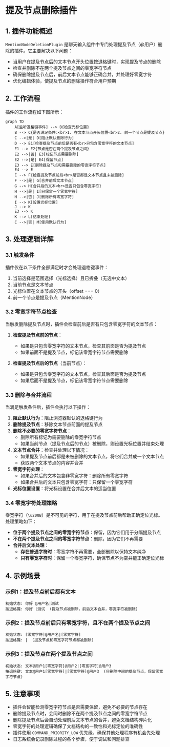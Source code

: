 # 提及节点删除插件

## 1. 插件功能概述

`MentionNodeDeletionPlugin` 是聊天输入组件中专门处理提及节点（@用户）删除的插件。它主要解决以下问题：

- 当用户在提及节点后的文本节点开头位置按退格键时，实现提及节点的删除
- 检查并删除不在两个提及节点之间的零宽字符节点
- 确保删除提及节点后，前后文本节点能够正确合并，并处理好零宽字符
- 优化编辑体验，使提及节点的删除操作符合用户预期

## 2. 工作流程

插件的工作流程如下图所示：

```mermaid
graph TD
    A[监听退格键事件] --> B{检查光标位置}
    B --> C{是否满足条件:<br>1. 在文本节点开头位置<br>2. 前一个节点是提及节点}
    C -->|是| D[阻止默认删除行为]
    D --> E1[检查提及节点前后是否有<br>只包含零宽字符的文本节点]
    E1 --> E2{节点是否在两个提及节点之间}
    E2 -->|否| E3[标记节点需要删除]
    E2 -->|是| E4[保留节点]
    E3 --> E[删除提及节点和需要删除的零宽字符节点]
    E4 --> E
    E --> F{检查提及节点前后<br>是否都是文本节点且未被删除}
    F -->|是| G[合并前后文本节点]
    G --> H{合并后的文本<br>是否只包含零宽字符}
    H -->|是| I[只保留一个零宽字符]
    H -->|否| J[删除所有零宽字符]
    I --> K[设置光标位置]
    J --> K
    E3 --> K
    K --> L[结束处理]
    C -->|否| M[使用默认行为]
```

## 3. 处理逻辑详解

### 3.1 触发条件

插件仅在以下条件全部满足时才会处理退格键事件：

1. 当前选择是范围选择（光标选择）且已折叠（无选中文本）
2. 当前节点是文本节点
3. 光标位置在文本节点的开头（offset === 0）
4. 前一个节点是提及节点（MentionNode）

### 3.2 零宽字符节点检查

当触发删除提及节点时，插件会检查前后是否有只包含零宽字符的文本节点：

1. **检查提及节点前的节点**：
   - 如果是只包含零宽字符的文本节点，检查其前面是否为提及节点
   - 如果前面不是提及节点，标记该零宽字符节点需要删除

2. **检查提及节点后的节点**（当前节点）：
   - 如果是只包含零宽字符的文本节点，检查其后面是否为提及节点
   - 如果后面不是提及节点，标记该零宽字符节点需要删除

### 3.3 删除与合并流程

当满足触发条件后，插件会执行以下操作：

1. **阻止默认行为**：阻止浏览器默认的退格键行为
2. **删除提及节点**：移除文本节点前面的提及节点
3. **删除不必要的零宽字符节点**：
   - 删除所有标记为需要删除的零宽字符节点
   - 如果当前节点（提及节点后的节点）被删除，则设置光标位置并结束处理
4. **文本节点合并**：检查并处理以下情况：
   - 如果提及节点前后都是未被删除的文本节点，将它们合并成一个文本节点
   - 获取两个文本节点的内容并合并
5. **零宽字符处理**：
   - 如果合并后的文本包含非零宽字符：删除所有零宽字符
   - 如果合并后的文本只包含零宽字符：只保留一个零宽字符
6. **光标位置设置**：将光标设置在合并后文本的适当位置

### 3.4 零宽字符处理策略

零宽字符（`\u200B`）是不可见的字符，用于在提及节点前后帮助正确定位光标。处理策略如下：

- **位于两个提及节点之间的零宽字符节点**：保留，因为它们用于分隔提及节点
- **不在两个提及节点之间的零宽字符节点**：删除，因为它们不再需要
- **合并后文本处理**：
  - **存在普通字符时**：零宽字符不再需要，全部删除以保持文本纯净
  - **只有零宽字符时**：保留一个零宽字符，确保节点不为空并能正确定位光标

## 4. 示例场景

### 示例1：提及节点前后都有文本

```
初始状态: 你好 @用户名|测试
按退格键: 你好 |测试  (提及节点被删除，前后文本合并，零宽字符被删除)
```

### 示例2：提及节点前后只有零宽字符，且不在两个提及节点之间

```
初始状态: [零宽字符]@用户名|[零宽字符]
按退格键: |  (提及节点和零宽字符节点都被删除)
```

### 示例3：提及节点在两个提及节点之间

```
初始状态: 文本@用户1[零宽字符]@用户2|[零宽字符]@用户3
按退格键: 文本@用户1[零宽字符]|[零宽字符]@用户3  (只删除中间的提及节点，保留零宽字符节点)
```

## 5. 注意事项

- 插件会智能检测零宽字符节点是否需要保留，避免不必要的节点存在
- 删除提及节点时，会同时删除不在两个提及节点之间的零宽字符节点
- 删除提及节点后会自动处理前后文本节点的合并，避免文档结构碎片化
- 零宽字符的处理逻辑确保了文档结构的一致性和光标定位的准确性
- 插件使用 `COMMAND_PRIORITY_LOW` 优先级，确保其他处理程序有机会先处理
- 日志系统会记录删除过程的各个步骤，便于调试和问题排查 